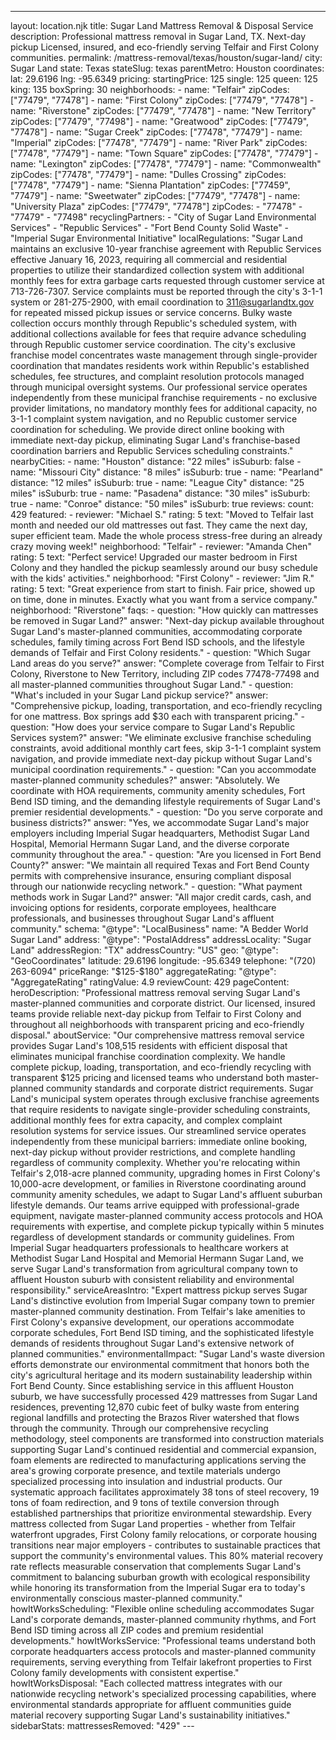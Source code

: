 ---
layout: location.njk
title: Sugar Land Mattress Removal & Disposal Service
description: Professional mattress removal in Sugar Land, TX. Next-day pickup Licensed, insured, and eco-friendly serving Telfair and First Colony communities.
permalink: /mattress-removal/texas/houston/sugar-land/
city: Sugar Land state: Texas stateSlug: texas parentMetro: Houston coordinates: lat: 29.6196 lng: -95.6349 pricing: startingPrice: 125 single: 125 queen: 125 king: 135 boxSpring: 30 neighborhoods: - name: "Telfair" zipCodes: ["77479", "77478"] - name: "First Colony" zipCodes: ["77479", "77478"] - name: "Riverstone" zipCodes: ["77479", "77478"] - name: "New Territory" zipCodes: ["77479", "77498"] - name: "Greatwood" zipCodes: ["77479", "77478"] - name: "Sugar Creek" zipCodes: ["77478", "77479"] - name: "Imperial" zipCodes: ["77478", "77479"] - name: "River Park" zipCodes: ["77478", "77479"] - name: "Town Square" zipCodes: ["77478", "77479"] - name: "Lexington" zipCodes: ["77478", "77479"] - name: "Commonwealth" zipCodes: ["77478", "77479"] - name: "Dulles Crossing" zipCodes: ["77478", "77479"] - name: "Sienna Plantation" zipCodes: ["77459", "77479"] - name: "Sweetwater" zipCodes: ["77479", "77478"] - name: "University Plaza" zipCodes: ["77479", "77478"] zipCodes: - "77478" - "77479" - "77498" recyclingPartners: - "City of Sugar Land Environmental Services" - "Republic Services" - "Fort Bend County Solid Waste" - "Imperial Sugar Environmental Initiative" localRegulations: "Sugar Land maintains an exclusive 10-year franchise agreement with Republic Services effective January 16, 2023, requiring all commercial and residential properties to utilize their standardized collection system with additional monthly fees for extra garbage carts requested through customer service at 713-726-7307. Service complaints must be reported through the city's 3-1-1 system or 281-275-2900, with email coordination to 311@sugarlandtx.gov for repeated missed pickup issues or service concerns. Bulky waste collection occurs monthly through Republic's scheduled system, with additional collections available for fees that require advance scheduling through Republic customer service coordination. The city's exclusive franchise model concentrates waste management through single-provider coordination that mandates residents work within Republic's established schedules, fee structures, and complaint resolution protocols managed through municipal oversight systems. Our professional service operates independently from these municipal franchise requirements - no exclusive provider limitations, no mandatory monthly fees for additional capacity, no 3-1-1 complaint system navigation, and no Republic customer service coordination for scheduling. We provide direct online booking with immediate next-day pickup, eliminating Sugar Land's franchise-based coordination barriers and Republic Services scheduling constraints." nearbyCities: - name: "Houston" distance: "22 miles" isSuburb: false - name: "Missouri City" distance: "8 miles" isSuburb: true - name: "Pearland" distance: "12 miles" isSuburb: true - name: "League City" distance: "25 miles" isSuburb: true - name: "Pasadena" distance: "30 miles" isSuburb: true - name: "Conroe" distance: "50 miles" isSuburb: true reviews: count: 429 featured: - reviewer: "Michael S." rating: 5 text: "Moved to Telfair last month and needed our old mattresses out fast. They came the next day, super efficient team. Made the whole process stress-free during an already crazy moving week!" neighborhood: "Telfair" - reviewer: "Amanda Chen" rating: 5 text: "Perfect service! Upgraded our master bedroom in First Colony and they handled the pickup seamlessly around our busy schedule with the kids' activities." neighborhood: "First Colony" - reviewer: "Jim R." rating: 5 text: "Great experience from start to finish. Fair price, showed up on time, done in minutes. Exactly what you want from a service company." neighborhood: "Riverstone" faqs: - question: "How quickly can mattresses be removed in Sugar Land?" answer: "Next-day pickup available throughout Sugar Land's master-planned communities, accommodating corporate schedules, family timing across Fort Bend ISD schools, and the lifestyle demands of Telfair and First Colony residents." - question: "Which Sugar Land areas do you serve?" answer: "Complete coverage from Telfair to First Colony, Riverstone to New Territory, including ZIP codes 77478-77498 and all master-planned communities throughout Sugar Land." - question: "What's included in your Sugar Land pickup service?" answer: "Comprehensive pickup, loading, transportation, and eco-friendly recycling for one mattress. Box springs add $30 each with transparent pricing." - question: "How does your service compare to Sugar Land's Republic Services system?" answer: "We eliminate exclusive franchise scheduling constraints, avoid additional monthly cart fees, skip 3-1-1 complaint system navigation, and provide immediate next-day pickup without Sugar Land's municipal coordination requirements." - question: "Can you accommodate master-planned community schedules?" answer: "Absolutely. We coordinate with HOA requirements, community amenity schedules, Fort Bend ISD timing, and the demanding lifestyle requirements of Sugar Land's premier residential developments." - question: "Do you serve corporate and business districts?" answer: "Yes, we accommodate Sugar Land's major employers including Imperial Sugar headquarters, Methodist Sugar Land Hospital, Memorial Hermann Sugar Land, and the diverse corporate community throughout the area." - question: "Are you licensed in Fort Bend County?" answer: "We maintain all required Texas and Fort Bend County permits with comprehensive insurance, ensuring compliant disposal through our nationwide recycling network." - question: "What payment methods work in Sugar Land?" answer: "All major credit cards, cash, and invoicing options for residents, corporate employees, healthcare professionals, and businesses throughout Sugar Land's affluent community." schema: "@type": "LocalBusiness" name: "A Bedder World Sugar Land" address: "@type": "PostalAddress" addressLocality: "Sugar Land" addressRegion: "TX" addressCountry: "US" geo: "@type": "GeoCoordinates" latitude: 29.6196 longitude: -95.6349 telephone: "(720) 263-6094" priceRange: "$125-$180" aggregateRating: "@type": "AggregateRating" ratingValue: 4.9 reviewCount: 429 pageContent: heroDescription: "Professional mattress removal serving Sugar Land's master-planned communities and corporate district. Our licensed, insured teams provide reliable next-day pickup from Telfair to First Colony and throughout all neighborhoods with transparent pricing and eco-friendly disposal." aboutService: "Our comprehensive mattress removal service provides Sugar Land's 108,515 residents with efficient disposal that eliminates municipal franchise coordination complexity. We handle complete pickup, loading, transportation, and eco-friendly recycling with transparent $125 pricing and licensed teams who understand both master-planned community standards and corporate district requirements. Sugar Land's municipal system operates through exclusive franchise agreements that require residents to navigate single-provider scheduling constraints, additional monthly fees for extra capacity, and complex complaint resolution systems for service issues. Our streamlined service operates independently from these municipal barriers: immediate online booking, next-day pickup without provider restrictions, and complete handling regardless of community complexity. Whether you're relocating within Telfair's 2,018-acre planned community, upgrading homes in First Colony's 10,000-acre development, or families in Riverstone coordinating around community amenity schedules, we adapt to Sugar Land's affluent suburban lifestyle demands. Our teams arrive equipped with professional-grade equipment, navigate master-planned community access protocols and HOA requirements with expertise, and complete pickup typically within 5 minutes regardless of development standards or community guidelines. From Imperial Sugar headquarters professionals to healthcare workers at Methodist Sugar Land Hospital and Memorial Hermann Sugar Land, we serve Sugar Land's transformation from agricultural company town to affluent Houston suburb with consistent reliability and environmental responsibility." serviceAreasIntro: "Expert mattress pickup serves Sugar Land's distinctive evolution from Imperial Sugar company town to premier master-planned community destination. From Telfair's lake amenities to First Colony's expansive development, our operations accommodate corporate schedules, Fort Bend ISD timing, and the sophisticated lifestyle demands of residents throughout Sugar Land's extensive network of planned communities." environmentalImpact: "Sugar Land's waste diversion efforts demonstrate our environmental commitment that honors both the city's agricultural heritage and its modern sustainability leadership within Fort Bend County. Since establishing service in this affluent Houston suburb, we have successfully processed 429 mattresses from Sugar Land residences, preventing 12,870 cubic feet of bulky waste from entering regional landfills and protecting the Brazos River watershed that flows through the community. Through our comprehensive recycling methodology, steel components are transformed into construction materials supporting Sugar Land's continued residential and commercial expansion, foam elements are redirected to manufacturing applications serving the area's growing corporate presence, and textile materials undergo specialized processing into insulation and industrial products. Our systematic approach facilitates approximately 38 tons of steel recovery, 19 tons of foam redirection, and 9 tons of textile conversion through established partnerships that prioritize environmental stewardship. Every mattress collected from Sugar Land properties - whether from Telfair waterfront upgrades, First Colony family relocations, or corporate housing transitions near major employers - contributes to sustainable practices that support the community's environmental values. This 80% material recovery rate reflects measurable conservation that complements Sugar Land's commitment to balancing suburban growth with ecological responsibility while honoring its transformation from the Imperial Sugar era to today's environmentally conscious master-planned community." howItWorksScheduling: "Flexible online scheduling accommodates Sugar Land's corporate demands, master-planned community rhythms, and Fort Bend ISD timing across all ZIP codes and premium residential developments." howItWorksService: "Professional teams understand both corporate headquarters access protocols and master-planned community requirements, serving everything from Telfair lakefront properties to First Colony family developments with consistent expertise." howItWorksDisposal: "Each collected mattress integrates with our nationwide recycling network's specialized processing capabilities, where environmental standards appropriate for affluent communities guide material recovery supporting Sugar Land's sustainability initiatives." sidebarStats: mattressesRemoved: "429" ---